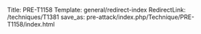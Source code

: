 Title: PRE-T1158
Template: general/redirect-index
RedirectLink: /techniques/T1381
save_as: pre-attack/index.php/Technique/PRE-T1158/index.html